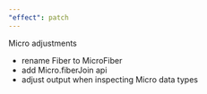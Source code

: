 ```yaml
---
"effect": patch
---
```


Micro adjustments

- rename Fiber to MicroFiber
- add Micro.fiberJoin api
- adjust output when inspecting Micro data types
